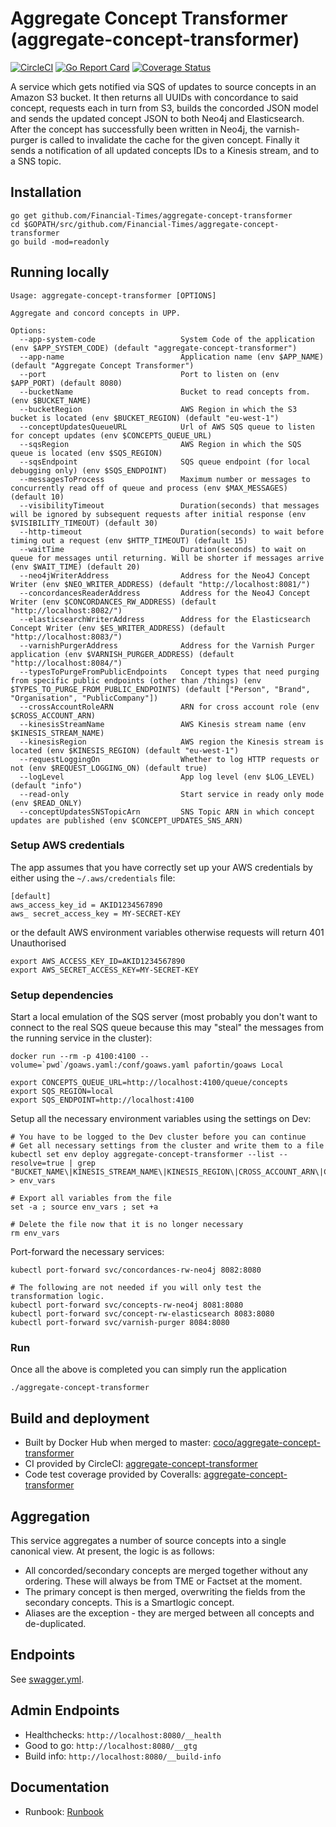 # Aggregate Concept Transformer (aggregate-concept-transformer)

[![CircleCI](https://dl.circleci.com/status-badge/img/gh/Financial-Times/aggregate-concept-transformer/tree/master.svg?style=svg)](https://dl.circleci.com/status-badge/redirect/gh/Financial-Times/aggregate-concept-transformer/tree/master)
[![Go Report Card](https://goreportcard.com/badge/github.com/Financial-Times/aggregate-concept-transformer)](https://goreportcard.com/report/github.com/Financial-Times/aggregate-concept-transformer)
[![Coverage Status](https://coveralls.io/repos/github/Financial-Times/aggregate-concept-transformer/badge.svg?branch=master)](https://coveralls.io/github/Financial-Times/aggregate-concept-transformer?branch=master)

A service which gets notified via SQS of updates to source concepts in an Amazon S3 bucket. It then returns all UUIDs with concordance to said concept, requests each in turn from S3, builds the concorded JSON model and sends the updated concept JSON to both Neo4j and Elasticsearch. After the concept has successfully been written in Neo4j, the varnish-purger is called to invalidate the cache for the given concept. Finally it sends a notification of all updated concepts IDs to a Kinesis stream, and to a SNS topic.

## Installation

```shell
go get github.com/Financial-Times/aggregate-concept-transformer
cd $GOPATH/src/github.com/Financial-Times/aggregate-concept-transformer
go build -mod=readonly
```

## Running locally

```text
Usage: aggregate-concept-transformer [OPTIONS]

Aggregate and concord concepts in UPP.

Options:
  --app-system-code                   System Code of the application (env $APP_SYSTEM_CODE) (default "aggregate-concept-transformer")
  --app-name                          Application name (env $APP_NAME) (default "Aggregate Concept Transformer")
  --port                              Port to listen on (env $APP_PORT) (default 8080)
  --bucketName                        Bucket to read concepts from. (env $BUCKET_NAME)
  --bucketRegion                      AWS Region in which the S3 bucket is located (env $BUCKET_REGION) (default "eu-west-1")
  --conceptUpdatesQueueURL            Url of AWS SQS queue to listen for concept updates (env $CONCEPTS_QUEUE_URL)
  --sqsRegion                         AWS Region in which the SQS queue is located (env $SQS_REGION)
  --sqsEndpoint                       SQS queue endpoint (for local debugging only) (env $SQS_ENDPOINT)
  --messagesToProcess                 Maximum number or messages to concurrently read off of queue and process (env $MAX_MESSAGES) (default 10)
  --visibilityTimeout                 Duration(seconds) that messages will be ignored by subsequent requests after initial response (env $VISIBILITY_TIMEOUT) (default 30)
  --http-timeout                      Duration(seconds) to wait before timing out a request (env $HTTP_TIMEOUT) (default 15)
  --waitTime                          Duration(seconds) to wait on queue for messages until returning. Will be shorter if messages arrive (env $WAIT_TIME) (default 20)
  --neo4jWriterAddress                Address for the Neo4J Concept Writer (env $NEO_WRITER_ADDRESS) (default "http://localhost:8081/")
  --concordancesReaderAddress         Address for the Neo4J Concept Writer (env $CONCORDANCES_RW_ADDRESS) (default "http://localhost:8082/")
  --elasticsearchWriterAddress        Address for the Elasticsearch Concept Writer (env $ES_WRITER_ADDRESS) (default "http://localhost:8083/")
  --varnishPurgerAddress              Address for the Varnish Purger application (env $VARNISH_PURGER_ADDRESS) (default "http://localhost:8084/")
  --typesToPurgeFromPublicEndpoints   Concept types that need purging from specific public endpoints (other than /things) (env $TYPES_TO_PURGE_FROM_PUBLIC_ENDPOINTS) (default ["Person", "Brand", "Organisation", "PublicCompany"])
  --crossAccountRoleARN               ARN for cross account role (env $CROSS_ACCOUNT_ARN)
  --kinesisStreamName                 AWS Kinesis stream name (env $KINESIS_STREAM_NAME)
  --kinesisRegion                     AWS region the Kinesis stream is located (env $KINESIS_REGION) (default "eu-west-1")
  --requestLoggingOn                  Whether to log HTTP requests or not (env $REQUEST_LOGGING_ON) (default true)
  --logLevel                          App log level (env $LOG_LEVEL) (default "info")
  --read-only                         Start service in ready only mode (env $READ_ONLY)
  --conceptUpdatesSNSTopicArn         SNS Topic ARN in which concept updates are published (env $CONCEPT_UPDATES_SNS_ARN)
```

### Setup AWS credentials

The app assumes that you have correctly set up your AWS credentials by either using the `~/.aws/credentials` file:

```text
[default]
aws_access_key_id = AKID1234567890
aws_ secret_access_key = MY-SECRET-KEY
```

or the default AWS environment variables otherwise requests will return 401 Unauthorised

```shell
export AWS_ACCESS_KEY_ID=AKID1234567890
export AWS_SECRET_ACCESS_KEY=MY-SECRET-KEY
```

### Setup dependencies

Start a local emulation of the SQS server (most probably you don't want to connect to the real SQS queue because this may "steal" the messages from the running service in the cluster):

```shell
docker run --rm -p 4100:4100 --volume=`pwd`/goaws.yaml:/conf/goaws.yaml pafortin/goaws Local

export CONCEPTS_QUEUE_URL=http://localhost:4100/queue/concepts
export SQS_REGION=local
export SQS_ENDPOINT=http://localhost:4100
```

Setup all the necessary environment variables using the settings on Dev:

```shell
# You have to be logged to the Dev cluster before you can continue
# Get all necessary settings from the cluster and write them to a file
kubectl set env deploy aggregate-concept-transformer --list --resolve=true | grep "BUCKET_NAME\|KINESIS_STREAM_NAME\|KINESIS_REGION\|CROSS_ACCOUNT_ARN\|CONCEPT_UPDATES_SNS_ARN" > env_vars

# Export all variables from the file
set -a ; source env_vars ; set +a

# Delete the file now that it is no longer necessary
rm env_vars
```

Port-forward the necessary services:

```shell
kubectl port-forward svc/concordances-rw-neo4j 8082:8080

# The following are not needed if you will only test the transformation logic.
kubectl port-forward svc/concepts-rw-neo4j 8081:8080
kubectl port-forward svc/concept-rw-elasticsearch 8083:8080
kubectl port-forward svc/varnish-purger 8084:8080
```

### Run

Once all the above is completed you can simply run the application

```shell
./aggregate-concept-transformer
```

## Build and deployment

* Built by Docker Hub when merged to master: [coco/aggregate-concept-transformer](https://hub.docker.com/r/coco/aggregate-concept-transformer/)
* CI provided by CircleCI: [aggregate-concept-transformer](https://circleci.com/gh/Financial-Times/aggregate-concept-transformer)
* Code test coverage provided by Coveralls: [aggregate-concept-transformer](https://coveralls.io/github/Financial-Times/aggregate-concept-transformer)

## Aggregation

This service aggregates a number of source concepts into a single canonical view.  At present, the logic is as follows:

* All concorded/secondary concepts are merged together without any ordering.  These will always be from TME or Factset at the moment.
* The primary concept is then merged, overwriting the fields from the secondary concepts.  This is a Smartlogic concept.
* Aliases are the exception - they are merged between all concepts and de-duplicated.

## Endpoints

See [swagger.yml](api/swagger.yml).

## Admin Endpoints

* Healthchecks: `http://localhost:8080/__health`
* Good to go: `http://localhost:8080/__gtg`
* Build info: `http://localhost:8080/__build-info`

## Documentation

* Runbook: [Runbook](https://runbooks.in.ft.com/aggregate-concept-transformer)
